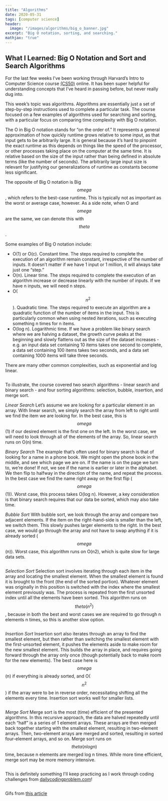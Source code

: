 ```yaml
---
title: "Algorithms"
date: 2020-05-31
tags: [computer science]
header: 
  image: "/images/algorithms/big_o_banner.jpg"
excerpt: "Big O notation, sorting, and searching."
mathjax: "true"
---
```


## What I Learned: Big O Notation and Sort and Search Algorithms

For the last few weeks I’ve been working through Harvard’s Intro to Computer Science course [(CS50)](https://cs50.harvard.edu/x/2020/) online. It has been super helpful for understanding concepts that I’ve heard in passing before, but never really dug into.

This week’s topic was algorithms. Algorithms are essentially just a set of step-by-step instructions used to complete a particular task. The course focused on a few examples of algorithms used for searching and sorting, with a particular focus on comparing time complexity with Big O notation.

The O in Big O notation stands for “on the order of.” It represents a general approximation of how quickly runtime grows relative to some input, as that input gets to be arbitrarily large. It is general because it’s hard to pinpoint the exact runtime as this depends on things like the speed of the processor, or other processes taking place on the computer at the same time. It is relative based on the size of the input rather than being defined in absolute terms (like the number of seconds). The arbitrarily large input size is relevant for justifying our generalizations of runtime as constants become less significant. 

The opposite of Big O notation is Big $$omega$$, which refers to the best-case runtime. This is typically not as important as the worst or average case, however. As a side note, when O and $$omega$$ are the same, we can denote this with $$theta$$. 

Some examples of Big O notation include:
* O(1) or O(c). Constant time. The steps required to complete the execution of an algorithm remain constant, irrespective of the number of inputs. It doesn’t matter if we have 1 input or 1 million, it will always take just one “step.”
* O(n). Linear time. The steps required to complete the execution of an algorithm increase or decrease linearly with the number of inputs. If we have n inputs, we will need n steps.
* O($$n^2$$). Quadratic time. The steps required to execute an algorithm are a quadratic function of the number of items in the input. This is particularly common when using nested iterations, such as executing something n times for n items.
* O(log n). Logarithmic time. If we have a problem like binary search where we are halving a dataset, the growth curve peaks at the beginning and slowly flattens out as the size of the dataset increases - e.g. an input data set containing 10 items takes one second to complete, a data set containing 100 items takes two seconds, and a data set containing 1000 items will take three seconds. 

There are many other common complexities, such as exponential and log linear. 

<img src="https://marinawyss.github.io/images/algorithms/big_o.jpg" alt="">

To illustrate, the course covered two search algorithms - linear search and binary search - and four sorting algorithms: selection, bubble, insertion, and merge sort.

*Linear Search*
Let’s assume we are looking for a particular element in an array. With linear search, we simply search the array from left to right until we find the item we are looking for. In the best case, this is $$omega$$(1) if our desired element is the first one on the left. In the worst case, we will need to look through all of the elements of the array. So, linear search runs on O(n) time. 

*Binary Search*
The example that’s often used for binary search is that of looking for a name in a phone book. We might open the phone book in the middle, and see which page we are on. If the name is on the page we turn to, we’re done! If not, we see if the name is earlier or later in the alphabet. We then flip to halfway in the direction of the name, and repeat the process. In the best case we find the name right away on the first flip ($$omega$$(1)). Worst case, this process takes O(log n). However, a key consideration is that binary search requires that our data be sorted, which may also take time.

*Bubble Sort*
With bubble sort, we look through the array and compare two adjacent elements. If the item on the right-hand-side is smaller than the left, we switch them. This slowly pushes larger elements to the right. In the best case, we would go through the array and not have to swap anything if it is already sorted ($$omega$$(n)). Worst case, this algorithm runs on O(n2), which is quite slow for large data sets.

<img src="https://marinawyss.github.io/images/algorithms/bubble_sort.gif" alt="">

*Selection Sort*
Selection sort involves iterating through each item in the array and locating the smallest element. When the smallest element is found it is brought to the front (the end of the sorted portion). Whatever element was originally in this position is switched with the index where the smallest element previously was. The process is repeated from the first unsorted index until all the elements have been sorted. This algorithm runs on $$theta(n^2)$$, because in both the best and worst cases we are required to go through n elements n times, so this is another slow option. 

<img src="https://marinawyss.github.io/images/algorithms/selection_sort.gif" alt="">

*Insertion Sort*
Insertion sort also iterates through an array to find the smallest element, but then rather than switching the smallest element with the first-unsorted element, it pushes the elements aside to make room for the new smallest element. This builds the array in place, and requires going forward through the array only once (though potentially back to make room for the new elements). The best case here is $$omega$$(n) if everything is already sorted, and O($$n^2$$) if the array were to be in reverse order, necessitating shifting all the elements every time. Insertion sort works well for smaller lists.

<img src="https://marinawyss.github.io/images/algorithms/insertion_sort.gif" alt="">

*Merge Sort*
Merge sort is the most (time) efficient of the presented algorithms. In this recursive approach, the data are halved repeatedly until each “half” is a series of 1 element arrays. These arrays are then merged back together starting with the smallest element, resulting in two-element arrays. Then, two-element arrays are merged and sorted, resulting in sorted four-element arrays, and so on. Merge sort runs on $$theta(n log n)$$ time, because n elements are merged log n times. While more time efficient, merge sort may be more memory intensive. 

<img src="https://marinawyss.github.io/images/algorithms/merge_sort.gif" alt="">

This is definitely something I'll keep practicing as I work through coding challenges from [dailycodingproblem.com](https://www.dailycodingproblem.com/)!

<img src="https://marinawyss.github.io/images/algorithms/algorithms_summary.png" alt="">

Gifs from [this article](https://medium.com/jl-codes/understanding-sorting-algorithms-af6222995c8)



